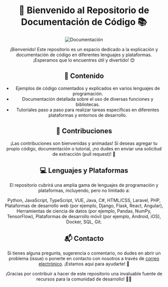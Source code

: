 <h1 align="center">🌟 Bienvenido al Repositorio de Documentación de Código 📚</h1>

<p align="center">
  <img src="https://media2.giphy.com/media/v1.Y2lkPTc5MGI3NjExb2tsY2Z0OXV5dWg1a2E4ZngxMXFuc25qYWRsMTdrb3Z3enBycjdjbyZlcD12MV9pbnRlcm5hbF9naWZfYnlfaWQmY3Q9Zw/6C4y1oxC6182MsyjvK/giphy.gif" alt="Documentación">
</p>

<p align="center">¡Bienvenido! Este repositorio es un espacio dedicado a la explicación y documentación de código en diferentes lenguajes y plataformas. ¡Esperamos que lo encuentres útil y divertido! 😊</p>

<h2 align="center">📝 Contenido</h2>

<ul align="center">
  <li>Ejemplos de código comentados y explicados en varios lenguajes de programación.</li>
  <li>Documentación detallada sobre el uso de diversas funciones y bibliotecas.</li>
  <li>Tutoriales paso a paso para realizar tareas específicas en diferentes plataformas y entornos de desarrollo.</li>
</ul>

<h2 align="center">🚀 Contribuciones</h2>

<p align="center">¡Las contribuciones son bienvenidas y animadas! Si deseas agregar tu propio código, documentación o tutorial, ¡no dudes en enviar una solicitud de extracción (pull request)! 🎉</p>

<h2 align="center">💻 Lenguajes y Plataformas</h2>

<p align="center">El repositorio cubrirá una amplia gama de lenguajes de programación y plataformas, incluyendo, pero no limitado a:</p>

<p align="center">Python, JavaScript, TypeScript, VUE, Java, C#, HTML/CSS, Laravel, PHP, Plataformas de desarrollo web (por ejemplo, Django, Flask, React, Angular), Herramientas de ciencia de datos (por ejemplo, Pandas, NumPy, TensorFlow), Plataformas de desarrollo móvil (por ejemplo, Android, iOS), Docker, SQL, Git.</p>

<h2 align="center">📬 Contacto</h2>

<p align="center">Si tienes alguna pregunta, sugerencia o comentario, no dudes en abrir un problema (issue) o ponerte en contacto con nosotros a través de <a href="mailto:cls18drl@gmail.com">correo electrónico</a>. ¡Estamos aquí para ayudarte! 💌</p>

<p align="center">¡Gracias por contribuir a hacer de este repositorio una invaluable fuente de recursos para la comunidad de desarrollo! 🌈✨</p>
